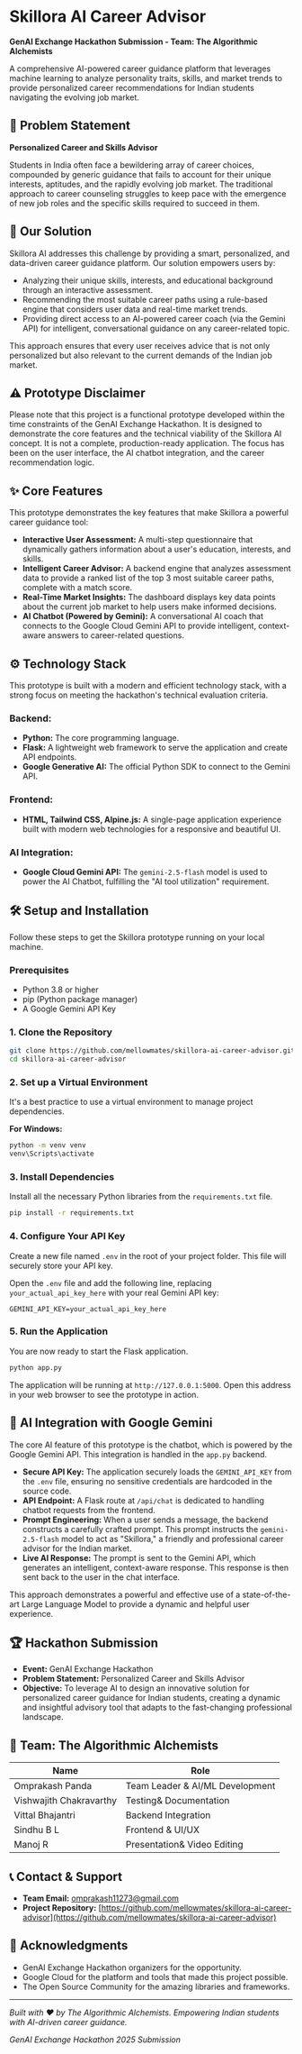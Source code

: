 # Skillora AI Career Advisor

**GenAI Exchange Hackathon Submission - Team: The Algorithmic Alchemists**

A comprehensive AI-powered career guidance platform that leverages machine learning to analyze personality traits, skills, and market trends to provide personalized career recommendations for Indian students navigating the evolving job market.

## 🎯 Problem Statement

**Personalized Career and Skills Advisor**

Students in India often face a bewildering array of career choices, compounded by generic guidance that fails to account for their unique interests, aptitudes, and the rapidly evolving job market. The traditional approach to career counseling struggles to keep pace with the emergence of new job roles and the specific skills required to succeed in them.

## 🚀 Our Solution

Skillora AI addresses this challenge by providing a smart, personalized, and data-driven career guidance platform. Our solution empowers users by:

- Analyzing their unique skills, interests, and educational background through an interactive assessment.
- Recommending the most suitable career paths using a rule-based engine that considers user data and real-time market trends.
- Providing direct access to an AI-powered career coach (via the Gemini API) for intelligent, conversational guidance on any career-related topic.

This approach ensures that every user receives advice that is not only personalized but also relevant to the current demands of the Indian job market.

## ⚠️ Prototype Disclaimer

Please note that this project is a functional prototype developed within the time constraints of the GenAI Exchange Hackathon. It is designed to demonstrate the core features and the technical viability of the Skillora AI concept. It is not a complete, production-ready application. The focus has been on the user interface, the AI chatbot integration, and the career recommendation logic.

## ✨ Core Features

This prototype demonstrates the key features that make Skillora a powerful career guidance tool:

- **Interactive User Assessment:** A multi-step questionnaire that dynamically gathers information about a user's education, interests, and skills.
- **Intelligent Career Advisor:** A backend engine that analyzes assessment data to provide a ranked list of the top 3 most suitable career paths, complete with a match score.
- **Real-Time Market Insights:** The dashboard displays key data points about the current job market to help users make informed decisions.
- **AI Chatbot (Powered by Gemini):** A conversational AI coach that connects to the Google Cloud Gemini API to provide intelligent, context-aware answers to career-related questions.

## ⚙️ Technology Stack

This prototype is built with a modern and efficient technology stack, with a strong focus on meeting the hackathon's technical evaluation criteria.

### Backend:

- **Python:** The core programming language.
- **Flask:** A lightweight web framework to serve the application and create API endpoints.
- **Google Generative AI:** The official Python SDK to connect to the Gemini API.

### Frontend:

- **HTML, Tailwind CSS, Alpine.js:** A single-page application experience built with modern web technologies for a responsive and beautiful UI.

### AI Integration:

- **Google Cloud Gemini API:** The `gemini-2.5-flash` model is used to power the AI Chatbot, fulfilling the "AI tool utilization" requirement.

## 🛠️ Setup and Installation

Follow these steps to get the Skillora prototype running on your local machine.

### Prerequisites

- Python 3.8 or higher
- pip (Python package manager)
- A Google Gemini API Key

### 1. Clone the Repository

```bash
git clone https://github.com/mellowmates/skillora-ai-career-advisor.git
cd skillora-ai-career-advisor
```

### 2. Set up a Virtual Environment

It's a best practice to use a virtual environment to manage project dependencies.

**For Windows:**

```bash
python -m venv venv
venv\Scripts\activate
```

### 3. Install Dependencies

Install all the necessary Python libraries from the `requirements.txt` file.

```bash
pip install -r requirements.txt
```

### 4. Configure Your API Key

Create a new file named `.env` in the root of your project folder. This file will securely store your API key.

Open the `.env` file and add the following line, replacing `your_actual_api_key_here` with your real Gemini API key:

```
GEMINI_API_KEY=your_actual_api_key_here
```

### 5. Run the Application

You are now ready to start the Flask application.

```bash
python app.py
```

The application will be running at `http://127.0.0.1:5000`. Open this address in your web browser to see the prototype in action.

## 🤖 AI Integration with Google Gemini

The core AI feature of this prototype is the chatbot, which is powered by the Google Gemini API. This integration is handled in the `app.py` backend.

- **Secure API Key:** The application securely loads the `GEMINI_API_KEY` from the `.env` file, ensuring no sensitive credentials are hardcoded in the source code.
- **API Endpoint:** A Flask route at `/api/chat` is dedicated to handling chatbot requests from the frontend.
- **Prompt Engineering:** When a user sends a message, the backend constructs a carefully crafted prompt. This prompt instructs the `gemini-2.5-flash` model to act as "Skillora," a friendly and professional career advisor for the Indian market.
- **Live AI Response:** The prompt is sent to the Gemini API, which generates an intelligent, context-aware response. This response is then sent back to the user in the chat interface.

This approach demonstrates a powerful and effective use of a state-of-the-art Large Language Model to provide a dynamic and helpful user experience.

## 🏆 Hackathon Submission

- **Event:** GenAI Exchange Hackathon
- **Problem Statement:** Personalized Career and Skills Advisor
- **Objective:** To leverage AI to design an innovative solution for personalized career guidance for Indian students, creating a dynamic and insightful advisory tool that adapts to the fast-changing professional landscape.

## 👥 Team: The Algorithmic Alchemists

| Name                   | Role                             |
| ---------------------- | -------------------------------- |
| Omprakash Panda        | Team Leader & AI/ML Development  |
| Vishwajith Chakravarthy| Testing& Documentation           |
| Vittal Bhajantri       | Backend Integration              |
| Sindhu B L             | Frontend & UI/UX                 |
| Manoj R                | Presentation& Video Editing      |

## 📞 Contact & Support

- **Team Email:** [omprakash11273@gmail.com](mailto:omprakash11273@gmail.com)
- **Project Repository:** [https://github.com/mellowmates/skillora-ai-career-advisor](https://github.com/mellowmates/skillora-ai-career-advisor)

## 🙏 Acknowledgments

- GenAI Exchange Hackathon organizers for the opportunity.
- Google Cloud for the platform and tools that made this project possible.
- The Open Source Community for the amazing libraries and frameworks.

---

*Built with ❤️ by The Algorithmic Alchemists. Empowering Indian students with AI-driven career guidance.*

*GenAI Exchange Hackathon 2025 Submission*